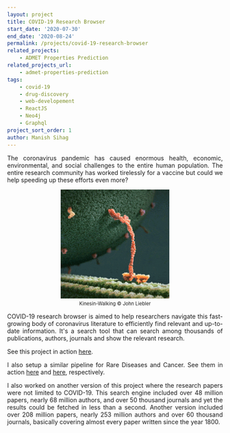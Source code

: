 ```yaml
---
layout: project
title: COVID-19 Research Browser
start_date: '2020-07-30'
end_date: '2020-08-24'
permalink: /projects/covid-19-research-browser
related_projects: 
    - ADMET Properties Prediction
related_projects_url: 
    - admet-properties-prediction
tags: 
    - covid-19
    - drug-discovery
    - web-developement
    - ReactJS
    - Neo4j
    - Graphql
project_sort_order: 1
author: Manish Sihag
---
```


<p style="text-align: justify">The coronavirus pandemic has caused enormous health, economic, environmental, and social challenges to the entire human population. The entire research community has worked tirelessly for a vaccine but could we help speeding up these efforts even more?</p>

<figure>
    <img src="/assets/img/corona-virus.gif"
         style="display: block; margin-left: auto; margin-right: auto; width: 60%; margin-bottom: 0.3rem"
         alt=""/>
         <figcaption style="text-align: center; margin-top: 0; font-size: 0.7rem">Kinesin-Walking © John Liebler</figcaption>
</figure>

<p style="text-align: justify">COVID-19 research browser is aimed to help researchers navigate this fast-growing body of coronavirus literature to efficiently find relevant and up-to-date information. It's a search tool that can search among thousands of publications, authors, journals and show the relevant research.</p>

<p style="text-align: justify">See this project in action <a href="https://covid.hub.aganitha.ai/research" target="_blank">here</a>.</p>

<p style="text-align: justify">I also setup a similar pipeline for Rare Diseases and Cancer. See them in action <a href="https://rdhub.hub.aganitha.ai/research" target="_blank">here</a> and <a href="https://oncology-gu.hpc.aganitha.ai/research-browser" target="_blank">here</a>, respectively.</p>

<p style="text-align: justify">I also worked on another version of this project where the research papers were not limited to COVID-19. This search engine included over 48 million papers, nearly 68 million authors, and over 50 thousand journals and yet the results could be fetched in less than a second. Another version included over 208 million papers, nearly 253 million authors and over 60 thousand journals, basically covering almost every paper written since the year 1800.</p>
